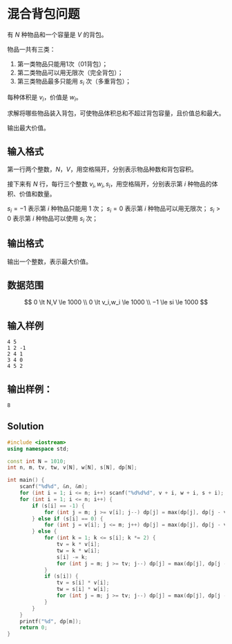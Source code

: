 # 混合背包问题

有 $N$ 种物品和一个容量是 $V$ 的背包。

物品一共有三类：

1. 第一类物品只能用$1$次（01背包）；
2. 第二类物品可以用无限次（完全背包）；
3. 第三类物品最多只能用 $s_i$ 次（多重背包）；

每种体积是 $v_i$，价值是 $w_i$。

求解将哪些物品装入背包，可使物品体积总和不超过背包容量，且价值总和最大。

输出最大价值。

## 输入格式

第一行两个整数，$N$，$V$，用空格隔开，分别表示物品种数和背包容积。

接下来有 $N$ 行，每行三个整数 $v_i,w_i,s_i$，用空格隔开，分别表示第 $i$ 种物品的体积、价值和数量。

$s_i=−1$ 表示第 $i$ 种物品只能用 $1$ 次；
$s_i=0$ 表示第 $i$ 种物品可以用无限次；
$s_i>0$ 表示第 $i$ 种物品可以使用 $s_i$ 次；

## 输出格式

输出一个整数，表示最大价值。

## 数据范围

$$
0 \lt N,V \le 1000 \\
0 \lt v_i,w_i \le 1000 \\
−1 \le si \le 1000
$$

## 输入样例

```text
4 5
1 2 -1
2 4 1
3 4 0
4 5 2
```

## 输出样例：

```text
8
```

## Solution

```Cpp
#include <iostream>
using namespace std;

const int N = 1010;
int n, m, tv, tw, v[N], w[N], s[N], dp[N];

int main() {
    scanf("%d%d", &n, &m);
    for (int i = 1; i <= n; i++) scanf("%d%d%d", v + i, w + i, s + i);
    for (int i = 1; i <= n; i++) {
        if (s[i] == -1) {
            for (int j = m; j >= v[i]; j--) dp[j] = max(dp[j], dp[j - v[i]] + w[i]);
        } else if (s[i] == 0) {
            for (int j = v[i]; j <= m; j++) dp[j] = max(dp[j], dp[j - v[i]] + w[i]);
        } else {
            for (int k = 1; k <= s[i]; k *= 2) {
                tv = k * v[i];
                tw = k * w[i];
                s[i] -= k;
                for (int j = m; j >= tv; j--) dp[j] = max(dp[j], dp[j - tv] + tw);
            }
            if (s[i]) {
                tv = s[i] * v[i];
                tw = s[i] * w[i];
                for (int j = m; j >= tv; j--) dp[j] = max(dp[j], dp[j - tv] + tw);
            }
        }
    }
    printf("%d", dp[m]);
    return 0;
}
```
